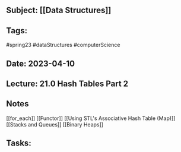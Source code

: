 ## Subject: [[Data Structures]]
## Tags:
#spring23 #dataStructures #computerScience 
## Date: 2023-04-10
## Lecture: 21.0 Hash Tables Part 2

## Notes
[[for_each]]
[[Functor]]
[[Using STL's Associative Hash Table (Map)]]
[[Stacks and Queues]]
[[Binary Heaps]]

## Tasks: